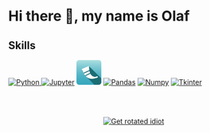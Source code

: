 # Hi there 👋, my name is Olaf

## Skills
<p>
  <a href="https://docs.python.org/"><img src="https://upload.wikimedia.org/wikipedia/commons/thumb/1/1f/Python_logo_01.svg/2048px-Python_logo_01.svg.png" alt="Python" width="50"/>
  <a href="https://docs.jupyter.org/"><img src="https://seeklogo.com/images/J/jupyter-logo-A91705F539-seeklogo.com.png" alt="Jupyter" width="50"/></a>
  <a href="https://flask.palletsprojects.com/en/latest/"><img src="/flask.png" alt="Flask" width="50"/></a>
  <a href="https://pandas.pydata.org/docs/index.html" ><img src="https://pandas.pydata.org/static/img/favicon_white.ico" alt="Pandas" height="50" /></a>
  <a href="https://numpy.org/doc/" ><img src="https://cdn.worldvectorlogo.com/logos/numpy-1.svg" alt="Numpy" height="50" /></a>
  <a href="https://docs.python.org/3/library/tkinter.html" ><img src="https://blogger.googleusercontent.com/img/b/R29vZ2xl/AVvXsEiI0t0Y9CTxpGbvzomIpNd5bb4e-8lny0qrPJLBygCDMTNroCdk7FH9icIGwHPO7-SdPYBZWnvs7-I7aSf1F03kmFlFsCMdKNBMFd7B8_VGkxMQgKYhYHXJy76TxjdJERo_tNuoxkn3QgU/s200/tkinter-pluma.png" alt="Tkinter" height="50" /></a>
</p>
<br>
<br>
<p align="center">
  <a href="https://www.youtube.com/watch?v=dQw4w9WgXcQ" ><img src="https://media1.tenor.com/m/fbQonbtc7REAAAAd/get-rotated-get-rotated-idiot.gif" alt="Get rotated idiot" width="300" /></a>
</p>
